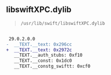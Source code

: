 ## libswiftXPC.dylib

> `/usr/lib/swift/libswiftXPC.dylib`

```diff

 29.0.2.0.0
-  __TEXT.__text: 0x296cc
+  __TEXT.__text: 0x2972c
   __TEXT.__auth_stubs: 0xf10
   __TEXT.__const: 0x1dc0
   __TEXT.__constg_swiftt: 0xcf0

```

